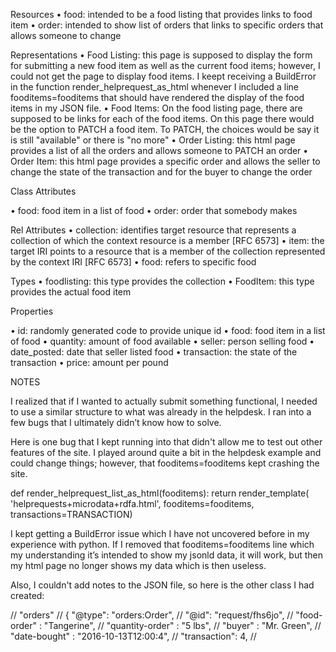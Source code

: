 Resources
•	food: intended to be a food listing that provides links to food item
•	order: intended to show list of orders that links to specific orders that allows someone to change

Representations
•	Food Listing: this page is supposed to display the form for submitting a new food item as well as the current food items; however, I could not get the page to display food items. I keept receiving a BuildError in the function render_helprequest_as_html whenever I included a line fooditems=fooditems that should have rendered the display of the food items in my JSON file.
•	Food Items: On the food listing page, there are supposed to be links for each of the food items. On this page there would be the option to PATCH a food item. To PATCH, the choices would be say it is still "available" or there is "no more"
•	Order Listing: this html page provides a list of all the orders and allows someone to PATCH an order
•	Order Item: this html page provides a specific order and allows the seller to change the state of the transaction and for the buyer to change the order


Class Attributes

•	food: food item in a list of food
•	order: order that somebody makes

Rel Attributes
•	collection: identifies target resource that represents a collection of which the context resource is a member [RFC 6573]
•	item: the target IRI points to a resource that is a member of the collection represented by the context IRI [RFC 6573]
•	food: refers to specific food

Types
•	foodlisting: this type provides the collection
•	FoodItem: this type provides the actual food item

Properties

•	id: randomly generated code to provide unique id
•	food: food item in a list of food
•	quantity: amount of food available
•	seller: person selling food
•	date_posted: date that seller listed food
•	transaction: the state of the transaction
•	price: amount per pound

NOTES

I realized that if I wanted to actually submit something functional, I needed to use a similar structure to what was already in the helpdesk. I ran into a few bugs that I ultimately didn’t know how to solve.

Here is one bug that I kept running into that didn't allow me to test out other features of the site. I played around quite a bit in the helpdesk example and could change things; however, that fooditems=fooditems kept crashing the site.

def render_helprequest_list_as_html(fooditems):
    return render_template(
        'helprequests+microdata+rdfa.html',
        fooditems=fooditems,
        transactions=TRANSACTION)

I kept getting a BuildError issue which I have not uncovered before in my experience with python. If I removed that fooditems=fooditems line which my understanding it’s intended to show my jsonld data, it will work, but then my html page no longer shows my data which is then useless.

Also, I couldn't add notes to the JSON file, so here is the other class I had created:

//    "orders"
//    { "@type": "orders:Order",
//      "@id": "request/fhs6jo",
//      "food-order" : "Tangerine",
//      "quantity-order" : "5 lbs",
//      "buyer" : "Mr. Green",
//      "date-bought" : "2016-10-13T12:00:4",
//      "transaction": 4,
//
